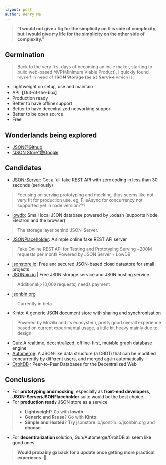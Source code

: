 ```yaml
---
layout: post
author: Henry Ma
---
```


> __"I would not give a fig for the simplicity on this side of complexity, but I would give my life for the simplicity on the other side of complexity."__

## Germination

> Back to the very first days of becoming an indie maker, starting to build web-based MVP(Minimum Viable Product), I quickly found myself in need of __JSON Storage (as a ) Service__ which is:   
* Lightweight on setup, use and maintain
* API【Out-of-the-box】
* Production ready
* Better to have offline support
* Better to have decentralized networking support
* Better to be open source
* Free

## Wonderlands being explored

* [JSON@Github](https://github.com/search?o=desc&q=json&s=stars&type=Repositories)
* ["JSON Store"@Google](https://www.google.com/search?newwindow=1&ei=9DZJXPvpEovy8AXT9ohY&q=%22JSON+store%22&oq=%22JSON+store%22)

## Candidates

* [JSON-Server](https://github.com/typicode/json-server): Get a full fake REST API with zero coding in less than 30 seconds (seriously)
> Focusing on serving prototyping and mocking, thus seems like not very fit for production use. eg, FileAsync for concurrency not supported yet in node version???
* [lowdb](https://github.com/typicode/lowdb): Small local JSON database powered by Lodash (supports Node, Electron and the browser)
> The storage layer behind JSON-Server.
* [JSONPlaceholder](https://github.com/typicode/jsonplaceholder): A simple online fake REST API server
> Fake Online REST API for Testing and Prototyping 
> Serving ~200M requests per month 
> Powered by JSON Server + LowDB
* [jsonstore.io](https://www.jsonstore.io): Free and secured JSON-based cloud datastore for small projects
* [JSONbin.io](https://jsonbin.io) | Free JSON storage service and JSON hosting service.
> Additional(>10,000 requests) needs payment
* [jsonbin.org](https://jsonbin.org)
> Currently in beta
* [Kinto](https://github.com/Kinto/kinto): A generic JSON document store with sharing and synchronisation
> Powered by Mozilla and its ecosystem, pretty good overall experience based on current experimental usage, a little bit heavy mainly due to design.
* [Gun](https://github.com/amark/gun): A realtime, decentralized, offline-first, mutable graph database engine
* [Automerge](https://github.com/automerge/automerge): A JSON-like data structure (a CRDT) that can be modified concurrently by different users, and merged again automatically
* [OrbitDB](https://github.com/orbitdb/orbit-db) : Peer-to-Peer Databases for the Decentralized Web

## Conclusions

* For __prototyping and mocking__, especially as __front-end developers__, __JSON-Server/JSONPlaceholder__ suite would be the best choice.
* For __production ready__ JSON store as a service
> * __Lightweight__? Go with __lowdb__
> * __Generic and Reuse__? Go with __Kinto__
> * __Simple and Hosted__? __Try__ jsonstore.io/jsonbin.io/jsonbin.org and __choose__.
* For __decentralization__ solution, Gun/Automerge/OrbitDB all seem like good ones.
> __Would probably go back for a update once getting more practical experieces. :whale:__